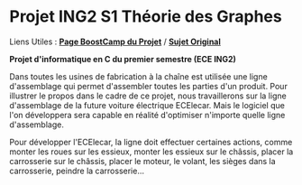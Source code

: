 # Projet ING2 S1 Théorie des Graphes

Liens Utiles : [**Page BoostCamp du Projet**](https://boostcamp.omneseducation.com/course/view.php?id=313009)  / [**Sujet Original**](https://docs.google.com/document/d/19lHGlUQUA67WM9QGlqSUIxQmuqwDsXAAYZdGWk03RHs/edit#heading=h.gkgwng1zcbd6)

**Projet d'informatique en C du premier semestre (ECE ING2)**

Dans toutes les usines de fabrication à la chaîne est utilisée une ligne d'assemblage qui permet d'assembler toutes les parties d'un produit. Pour illustrer le propos dans le cadre de ce projet, nous travaillerons sur la ligne d'assemblage de la future voiture électrique ECElecar. Mais le logiciel que l'on développera sera capable en réalité d'optimiser n'importe quelle ligne d'assemblage. 

Pour développer l'ECElecar, la ligne doit effectuer certaines actions, comme monter les roues sur les essieux, monter les essieux sur le châssis, placer la carrosserie sur le châssis, placer le moteur, le volant, les sièges dans la carrosserie, peindre la carrosserie…
